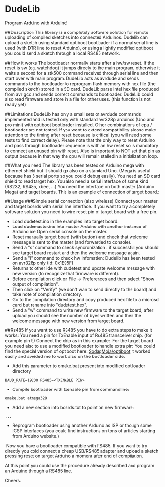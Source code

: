 DudeLib
=======

Program Arduino with Arduino!

##Description
This library is a completely software solution for remote uploading of compiled sketches into connected Arduinos.
Dudelib can upload a sketch using standard optiboot bootloader if a normal serial line is used (with DTR line
to reset Arduino), or using a lightly modified optiboot you could send a sketch through a local RS485 network.

##How it works
The bootloader normally starts after a hw/sw reset. If the reset is sw (eg. watchdog) it jumps direcly to 
the main program, otherwise it waits a second for a stk500 command received through serial line and
then start over with main program.
DudeLib acts as avrdude and sends commands to the bootloader to reprogram flash memory with hex file (the
compiled sketch) stored in a SD card.
DudeLib parse intel hex file produced from avr gcc and sends correct commands to bootloader.
DudeLib could also read firmware and store in a file for other uses. (this function is not ready yet)

##Limitations
DudeLib has only a small sets of avrdude commands implemented and is tested only with standard avr328p arduinos (Uno and pro mini) with optiboot bootloader installed. Other combinations of cpu / bootloader are not tested. If you want to extend compatibility please make attention to the timing after reset because is critical (you will need some tests to find correct delay).
Please note that the only way to reset Arduino and pass through bootloader sequence is with an hw reset so is mandatory to connect an unused pin with reset. Also is important to NOT set that pin as output because in that way the cpu will remain stalledin a initialization loop.

##What you need
The library has been tested on Arduino mega with ethernet shield but it should go also on a standard Uno.
(Mega is useful because has 3 serial ports so you could debug easily).
You need an SD card shield to read target hex.
You also need a serial interface of some kind (RS232, RS485, xbee, ...)
You need the interface on both master (Arduino Mega) and target boards.
This is an example of connection of target board.:
<picture>

##Usage
###Simple serial connection (also wireless)
Connect your master and target boards with serial line interface.
If you want to try a completely software solution you need to wire reset pin of target board with a free pin.
<image>
* Load dudetest.ino in the examples into target board.
* Load dudemaster.ino into master Arduino with another instance of Arduino ide 
Open serial console on the master.
* Reset manually target board (with button) and check that welcome message is sent to the master 
(and forwarded to console).
* Send a "s" command to check syncronization . if successful you should see target board restart and then 
the welcome message again.
* Send a "i" command to check hw infomation: Dudelib has been tested on avr328p only (Id: 0x1E95F)
* Returns to other ide with dudetest and update welcome message with new version (to recognize that firmware
is different). 
* Before compilation click on File -> Preferences and then select "Show output of compilation".
* Then click on "Verify" (we don't wan to send directly to the board) and take note of compilation directory.
* Go to the compilation directory and copy produced hex file to a microsd card but rename into "dudetest.hex".
* Send a "w" command to write new firmware to the target board, after upload you should see 
 the number of byes written and then the welcome message with new version from target board.

##Rs485
If you want to use RS485 you have to do extra steps to make it works:
You need a pin for TxEnable input of Rs485 transceiver chip. (for example pin 9)
Connect the chip as in this example:
<image>
For the target board you need also to use a modified bootloader to handle extra pin:
You could find the special version of optiboot here: [SodaqMoja/optiboot](https://github.com/SodaqMoja/optiboot)
It worked easily and avoided me to work also on the bootloader side.

* Add this parameter to omake.bat present into modified optiloader directory
```
BAUD_RATE=19200 RS485=<TXENABLE PIN>
```
* Compile bootloader with txenable pin from commandline:
```
omake.bat atmega328
```
* Add a new section into boards.txt to point on new firmware:
```
...
```
* Reprogram bootloader using another Arduino as ISP or though some ICSP interfaces (you could find instructions
on tons of articles starting from Arduino website.)
<image>
Now you have a bootloader compatible with RS485. If you want to try directly you cold connect a cheap
USB/RS485 adapter and upload a sketch pressing reset on target Arduino a moment after end of compilation.

<image>

At this point you could use the procedure already described and program an Arduino through a RS485 line.

Cheers. 






